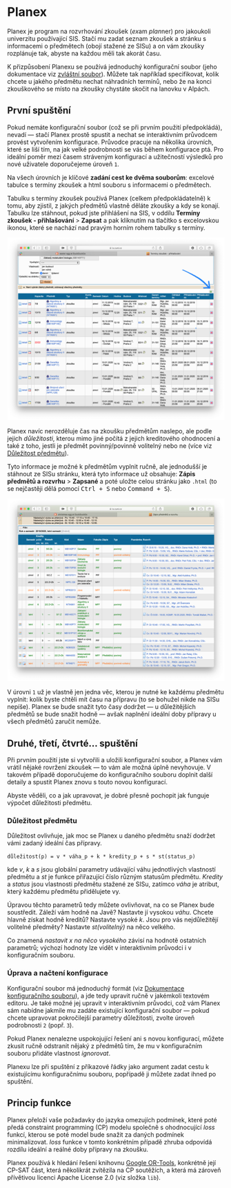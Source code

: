 # Planex

Planex je program na rozvrhování zkoušek (*ex*am *plan*ner) pro jakoukoli univerzitu používající SIS. Stačí mu zadat seznam zkoušek a stránku s informacemi o předmětech (obojí stažené ze SISu) a on vám zkoušky rozplánuje tak, abyste na každou měli tak akorát času.

K přizpůsobení Planexu se používá jednoduchý konfigurační soubor (jeho dokumentace viz [zvláštní soubor](config-doc.md)). Můžete tak například specifikovat, kolik chcete u jakého předmětu nechat náhradních termínů, nebo že na konci zkouškového se místo na zkoušky chystáte skočit na lanovku v Alpách.

## První spuštění

Pokud nemáte konfigurační soubor (což se při prvním použití předpokládá), nevadí — stačí Planex prostě spustit a nechat se interaktivním průvodcem provést vytvořením konfigurace. Průvodce pracuje na několika úrovních, které se liší tím, na jak velké podrobnosti se vás během konfigurace ptá. Pro ideální  poměr mezi časem stráveným konfigurací a užitečností výsledků pro nové uživatele doporučejeme úroveň `1`.

Na všech úrovních je klíčové **zadání cest ke dvěma souborům**: excelové tabulce s termíny zkoušek a html souboru s informacemi o předmětech.

Tabulku s termíny zkoušek používá Planex (celkem předpokládatelně) k tomu, aby zjistil, z jakých předmětů vlastně děláte zkoušky a kdy se konají. Tabulku lze stáhnout, pokud jste přihlášení na SIS, v oddílu **Termíny zkoušek - přihlašování** > **Zapsat** a pak kliknutím na tlačítko s excelovskou ikonou, které se nachází nad pravým horním rohem tabulky s termíny.

![Kde přesně tlačítko najít](imgs/sis-xlsx.png)

Planex navíc nerozděluje čas na zkoušku předmětům naslepo, ale podle jejich *důležitosti*, kterou mimo jiné počítá z jejich kreditového ohodnocení a také z toho, jestli je předmět povinný/povinně volitelný nebo ne (více viz [Důležitost předmětu](#důležitost-předmětu)). 

Tyto informace je možné k předmětům vyplnit ručně, ale jednodušší je stáhnout ze SISu stránku, která tyto informace už obsahuje:  **Zápis předmětů a rozvrhu** > **Zapsané** a poté uložte celou stránku jako `.html` (to se nejčastěji dělá pomocí <kbd>Ctrl + S</kbd> nebo <kbd>Command + S</kbd>).

![Zápis předmětů a rozvrhu](imgs/sis-html.png)

V úrovni `1` už je vlastně jen jedna věc, kterou je nutné ke každému předmětu vyplnit: kolik byste chtěli mít času na přípravu (to se bohužel nikde na SISu nepíše). Planex se bude snažit tyto časy dodržet — u důležitějších předmětů se bude snažit hodně — avšak naplnění ideální doby přípravy u všech předmětů zaručit nemůže.

## Druhé, třetí, čtvrté... spuštění

Při prvním použití jste si vytvořili a uložili konfigurační soubor, a Planex vám vrátil nějaké rovržení zkoušek — to vám ale možná úplně nevyhovuje. V takovém případě doporučujeme do konfiguračního souboru doplnit další detaily a spustit Planex znovu s touto novou konfigurací.

Abyste věděli, co a jak upravovat, je dobré přesně pochopit jak funguje výpočet důležitosti předmětu.

### Důležitost předmětu

Důležitost ovlivňuje, jak moc se Planex u daného předmětu snaží dodržet vámi zadaný ideální čas přípravy.

```
důležitost(p) = v * váha_p + k * kredity_p + s * st(status_p)
```

kde *v*, *k* a *s* jsou globální parametry udávající váhu jednotlivých vlastností předmětu a *st* je funkce přiřazující číslo různým statusům předmětu. *Kredity* a *status* jsou vlastnosti předmětu stažené ze SISu, zatímco *váha* je atribut, který každému předmětu přidělujete vy.

Úpravou těchto parametrů tedy můžete ovlivňovat, na co se Planex bude soustředit. Záleží vám hodně na Javě? Nastavte jí vysokou *váhu*. Chcete hlavně získat hodně kreditů? Nastavte vysoké *k*. Jsou pro vás nejdůležitějí volitelné předměty? Nastavte *st(volitelný)* na něco velkého.

Co znamená *nastavit x na něco vysokého* závisí na hodnotě ostatních parametrů; výchozí hodnoty lze vidět v interaktivním průvodci i v konfiguračním souboru.

### Úprava a načtení konfigurace

Konfigurační soubor má jednoduchý formát (viz [Dokumentace konfiguračního souboru](config-doc.md)), a jde tedy upravit ručně v jakémkoli textovém editoru. Je také možné jej upravit v interaktivním průvodci, což vám Planex sám nabídne jakmile mu zadáte existující konfigurační soubor — pokud chcete upravovat pokročilejší parametry důležitosti, zvolte úroveň podrobnosti `2` (popř. `3`).

Pokud Planex nenalezne uspokojující řešení ani s novou konfigurací, můžete zkusit ručně odstranit nějaký z předmětů tím, že mu v konfiguračním souboru přidáte vlastnost *ignorovat*. 

Planexu lze při spuštění z příkazové řádky jako argument zadat cestu k existujícímu konfiguračnímu souboru, popřípadě ji můžete zadat ihned po spuštění. 

## Princip funkce

Planex přeloží vaše požadavky do jazyka omezujích podmínek, které poté předá constraint programming (CP) modelu společně s ohodnocující *loss* funkcí, kterou se poté model bude snažit za daných podmínek minimalizovat. *loss* funkce v tomto konkrétním případě zhruba odpovídá rozdílu ideální a reálné doby přípravy na zkoušku.

Planex používá k hledání řešení knihovnu [Google OR-Tools](https://github.com/google/or-tools), konkrétně její CP-SAT část, která několikrát zvítězila na CP soutěžích, a která má zároveň přívětivou licenci Apache License 2.0 (viz složka `lib`).

